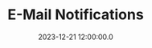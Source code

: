 ---
title: E-Mail Notifications
date: 2023-12-21 12:00:00.0
authors: ["marian-demme"]
tags:
    - changelog
---